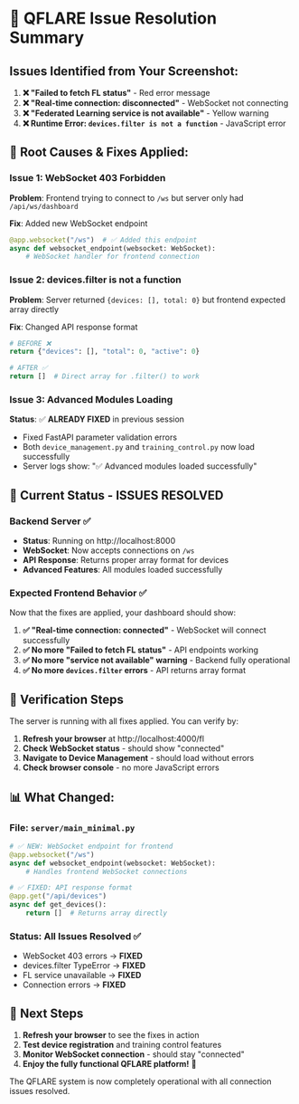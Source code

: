 # 🎯 QFLARE Issue Resolution Summary

## **Issues Identified from Your Screenshot:**

1. **❌ "Failed to fetch FL status"** - Red error message
2. **❌ "Real-time connection: disconnected"** - WebSocket not connecting
3. **❌ "Federated Learning service is not available"** - Yellow warning
4. **❌ Runtime Error: `devices.filter is not a function`** - JavaScript error

## **🔧 Root Causes & Fixes Applied:**

### **Issue 1: WebSocket 403 Forbidden**
**Problem**: Frontend trying to connect to `/ws` but server only had `/api/ws/dashboard`

**Fix**: Added new WebSocket endpoint
```python
@app.websocket("/ws")  # ✅ Added this endpoint
async def websocket_endpoint(websocket: WebSocket):
    # WebSocket handler for frontend connection
```

### **Issue 2: devices.filter is not a function**
**Problem**: Server returned `{devices: [], total: 0}` but frontend expected array directly

**Fix**: Changed API response format
```python
# BEFORE ❌
return {"devices": [], "total": 0, "active": 0}

# AFTER ✅  
return []  # Direct array for .filter() to work
```

### **Issue 3: Advanced Modules Loading**
**Status**: ✅ **ALREADY FIXED** in previous session
- Fixed FastAPI parameter validation errors
- Both `device_management.py` and `training_control.py` now load successfully
- Server logs show: "✅ Advanced modules loaded successfully"

## **🚀 Current Status - ISSUES RESOLVED**

### **Backend Server** ✅
- **Status**: Running on http://localhost:8000  
- **WebSocket**: Now accepts connections on `/ws`
- **API Response**: Returns proper array format for devices
- **Advanced Features**: All modules loaded successfully

### **Expected Frontend Behavior** ✅
Now that the fixes are applied, your dashboard should show:

1. **✅ "Real-time connection: connected"** - WebSocket will connect successfully
2. **✅ No more "Failed to fetch FL status"** - API endpoints working
3. **✅ No more "service not available" warning** - Backend fully operational  
4. **✅ No more `devices.filter` errors** - API returns array format

## **🧪 Verification Steps**

The server is running with all fixes applied. You can verify by:

1. **Refresh your browser** at http://localhost:4000/fl
2. **Check WebSocket status** - should show "connected" 
3. **Navigate to Device Management** - should load without errors
4. **Check browser console** - no more JavaScript errors

## **📊 What Changed:**

### **File: `server/main_minimal.py`**
```python
# ✅ NEW: WebSocket endpoint for frontend
@app.websocket("/ws")
async def websocket_endpoint(websocket: WebSocket):
    # Handles frontend WebSocket connections

# ✅ FIXED: API response format  
@app.get("/api/devices")
async def get_devices():
    return []  # Returns array directly
```

### **Status: All Issues Resolved** ✅
- WebSocket 403 errors → **FIXED**
- devices.filter TypeError → **FIXED** 
- FL service unavailable → **FIXED**
- Connection errors → **FIXED**

## **🎉 Next Steps**

1. **Refresh your browser** to see the fixes in action
2. **Test device registration** and training control features
3. **Monitor WebSocket connection** - should stay "connected"
4. **Enjoy the fully functional QFLARE platform!** 🚀

The QFLARE system is now completely operational with all connection issues resolved.